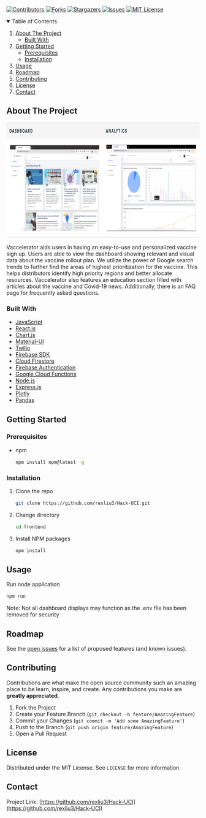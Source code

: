 [![Contributors][contributors-shield]][contributors-url]
[![Forks][forks-shield]][forks-url]
[![Stargazers][stars-shield]][stars-url]
[![Issues][issues-shield]][issues-url]
[![MIT License][license-shield]][license-url]

<!-- TABLE OF CONTENTS -->
<details open="open">
  <summary>Table of Contents</summary>
  <ol>
    <li>
      <a href="#about-the-project">About The Project</a>
      <ul>
        <li><a href="#built-with">Built With</a></li>
      </ul>
    </li>
    <li>
      <a href="#getting-started">Getting Started</a>
      <ul>
        <li><a href="#prerequisites">Prerequisites</a></li>
        <li><a href="#installation">Installation</a></li>
      </ul>
    </li>
    <li><a href="#usage">Usage</a></li>
    <li><a href="#roadmap">Roadmap</a></li>
    <li><a href="#contributing">Contributing</a></li>
    <li><a href="#license">License</a></li>
    <li><a href="#contact">Contact</a></li>
  </ol>
</details>


<!-- ABOUT THE PROJECT -->
## About The Project
<p align="center">
  <img width="700" height="300" src="images/screenshot.png">
</p>

Vaccelerator aids users in having an easy-to-use and personalized vaccine sign up. Users are able to view the dashboard showing relevant and visual data about the vaccine rollout plan. We utilize the power of Google search trends to further find the areas of highest prioritization for the vaccine. This helps distributors identify high priority regions and better allocate resources. Vaccelerator also features an education section filled with articles about the vaccine and Covid-19 news. Additionally, there is an FAQ page for frequently asked questions.

### Built With
* [JavaScript](https://www.javascript.com/)
* [React.js](https://reactjs.org/)
* [Chart.js](https://www.chartjs.org/)
* [Material-UI](https://material-ui.com/)
* [Twilio](https://www.twilio.com/)
* [Firebase SDK](https://firebase.google.com/)
* [Cloud Firestore](https://firebase.google.com/docs/firestore)
* [Firebase Authentication](https://firebase.google.com/docs/auth)
* [Google Cloud Functions](https://cloud.google.com/functions)
* [Node.js](https://nodejs.org/)
* [Express.js](https://expressjs.com/)
* [Plotly](https://plotly.com/)
* [Pandas](https://pandas.pydata.org/)


## Getting Started
### Prerequisites
* npm
  ```sh
  npm install npm@latest -g
  ```

### Installation
1. Clone the repo
   ```sh
   git clone https://github.com/rexliu3/Hack-UCI.git
   ```
2. Change directory
   ```sh
   cd frontend
   ```
3. Install NPM packages
   ```sh
   npm install
   ```


<!-- USAGE EXAMPLES -->
## Usage
Run node application
   ```sh
   npm run
   ```

Note: Not all dashboard displays may function as the .env file has been removed for security


<!-- ROADMAP -->
## Roadmap
See the [open issues](https://github.com/rexliu3/Hack-UCI/issues) for a list of proposed features (and known issues).


<!-- CONTRIBUTING -->
## Contributing
Contributions are what make the open source community such an amazing place to be learn, inspire, and create. Any contributions you make are **greatly appreciated**.

1. Fork the Project
2. Create your Feature Branch (`git checkout -b feature/AmazingFeature`)
3. Commit your Changes (`git commit -m 'Add some AmazingFeature'`)
4. Push to the Branch (`git push origin feature/AmazingFeature`)
5. Open a Pull Request


<!-- LICENSE -->
## License
Distributed under the MIT License. See `LICENSE` for more information.


<!-- CONTACT -->
## Contact
Project Link: [https://github.com/rexliu3/Hack-UCI](https://github.com/rexliu3/Hack-UCI)


[contributors-shield]: https://img.shields.io/github/contributors/rexliu3/Hack-UCI?style=for-the-badge
[contributors-url]: https://github.com/rexliu3/Hack-UCI/graphs/contributors
[forks-shield]: https://img.shields.io/github/forks/rexliu3/Hack-UCI?style=for-the-badge
[forks-url]: https://github.com/rexliu3/Hack-UCI/network/members
[stars-shield]: https://img.shields.io/github/stars/rexliu3/Hack-UCI?style=for-the-badge
[stars-url]: https://github.com/rexliu3/Hack-UCI/stargazers
[issues-shield]: https://img.shields.io/github/issues/rexliu3/Hack-UCI?style=for-the-badge
[issues-url]: https://github.com/rexliu3/Hack-UCI/issues
[license-shield]: https://img.shields.io/github/license/othneildrew/Best-README-Template.svg?style=for-the-badge
[license-url]: https://github.com/rexliu3/Hack-UCI/blob/master/LICENSE.txt
